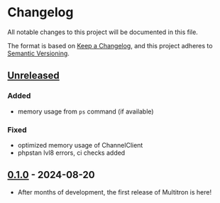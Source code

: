 # Changelog

All notable changes to this project will be documented in this file.

The format is based on [Keep a Changelog](https://keepachangelog.com/en/1.1.0/),
and this project adheres to [Semantic Versioning](https://semver.org/spec/v2.0.0.html).

## [Unreleased]
### Added
- memory usage from `ps` command (if available)
### Fixed
- optimized memory usage of ChannelClient
- phpstan lvl8 errors, ci checks added

## [0.1.0] - 2024-08-20
- After months of development, the first release of Multitron is here!

[Unreleased]: https://github.com/riki137/multitron/compare/0.1.0...master
[0.1.0]: https://github.com/riki137/multitron/releases/tag/0.1.0

